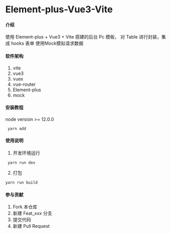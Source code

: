 # Element-plus-Vue3-Vite

#### 介绍

使用 Element-plus + Vue3 + Vite 搭建的后台 Pc 模板，
对 Table 进行封装，集成 hooks 表单
使用Mock模拟请求数据

#### 软件架构

1. vite
2. vue3
3. vuex
4. vue-router
5. Element-plus
6. mock

#### 安装教程

node version >= 12.0.0

```
 yarn add
```

#### 使用说明

1.  开发环境运行

```
 yarn run dev
```

2.  打包

```
yarn run build
```

#### 参与贡献

1.  Fork 本仓库
2.  新建 Feat_xxx 分支
3.  提交代码
4.  新建 Pull Request
